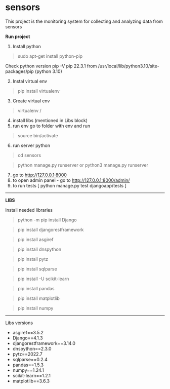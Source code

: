 # sensors

This project is the monitoring system for collecting and analyzing data from sensors 


**Run project**

1. Install python

> sudo apt-get install python-pip

Check python version
pip -V
pip 22.3.1 from /usr/local/lib/python3.10/site-packages/pip (python 3.10)

2. Instal virtual env

> pip install virtualenv

3. Create virtual env
 
> virtualenv /<name>
4. install libs (mentioned in Libs block)
5. run env 
go to folder with env and run
> source bin/activate 
6. run server python 
> cd sensors 

> python manage.py runserver 
or 
> python3 manage.py runserver 
7. go to http://127.0.0.1:8000
8. to open admin panel - go to http://127.0.0.1:8000/admin/
9. to run tests [ python manage.py test djangoapp/tests ]

-------

**LIBS**

Install needed libraries

> python -m pip install Django

> pip install djangorestframework

> pip install asgiref

> pip install dnspython

> pip install pytz

> pip install sqlparse

> pip install -U scikit-learn

> pip install pandas

> pip install matplotlib

> pip install numpy

----
Libs versions

- asgiref==3.5.2
- Django==4.1.3
- djangorestframework==3.14.0
- dnspython==2.3.0
- pytz==2022.7
- sqlparse==0.2.4
- pandas==1.5.3
- numpy==1.24.1
- scikit-learn==1.2.1
- matplotlib==3.6.3





